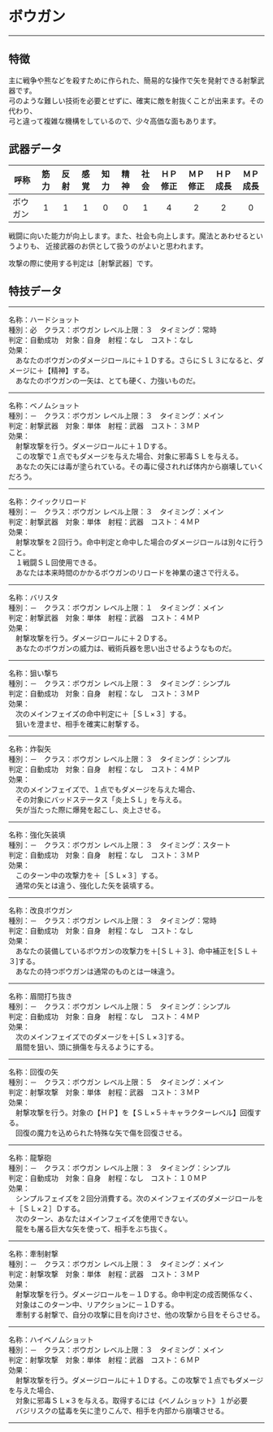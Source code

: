 # ボウガン

---

## 特徴

主に戦争や熊などを殺すために作られた、簡易的な操作で矢を発射できる射撃武器です。  
弓のような難しい技術を必要とせずに、確実に敵を射抜くことが出来ます。その代わり、  
弓と違って複雑な機構をしているので、少々高価な面もあります。

## 武器データ

| 呼称     | 筋力 | 反射 | 感覚 | 知力 | 精神 | 社会 | ＨＰ修正 | ＭＰ修正 | ＨＰ成長 | ＭＰ成長 |
|----------|:----:|:----:|:----:|:----:|:----:|:----:|:--------:|:--------:|:--------:|:--------:|
| ボウガン |   1  |   1  |   1  |   0  |   0  |   1  |     4    |     2    |     2    |     0    |

戦闘に向いた能力が向上します。また、社会も向上します。魔法とあわせるというよりも、
近接武器のお供として扱うのがよいと思われます。  

攻撃の際に使用する判定は［射撃武器］です。

## 特技データ

---

名称：ハードショット  
種別：必　クラス：ボウガン  レベル上限：３　タイミング：常時  
判定：自動成功　対象：自身　射程：なし　コスト：なし  
効果：  
　あなたのボウガンのダメージロールに＋１Ｄする。さらにＳＬ３になると、ダメージに＋【精神】する。  
　あなたのボウガンの一矢は、とても硬く、力強いものだ。

---

名称：ベノムショット  
種別：－　クラス：ボウガン  レベル上限：３　タイミング：メイン  
判定：射撃武器　対象：単体　射程：武器　コスト：３ＭＰ  
効果：  
　射撃攻撃を行う。ダメージロールに＋１Ｄする。  
　この攻撃で１点でもダメージを与えた場合、対象に邪毒ＳＬを与える。  
　あなたの矢には毒が塗られている。その毒に侵されれば体内から崩壊していくだろう。

---

名称：クイックリロード  
種別：－　クラス：ボウガン  レベル上限：３　タイミング：メイン  
判定：射撃武器　対象：単体　射程：武器　コスト：４ＭＰ  
効果：  
　射撃攻撃を２回行う。命中判定と命中した場合のダメージロールは別々に行うこと。  
　１戦闘ＳＬ回使用できる。  
　あなたは本来時間のかかるボウガンのリロードを神業の速さで行える。

---

名称：バリスタ  
種別：－　クラス：ボウガン  レベル上限：１　タイミング：メイン  
判定：射撃武器　対象：単体　射程：武器　コスト：４ＭＰ  
効果：  
　射撃攻撃を行う。ダメージロールに＋２Ｄする。  
　あなたのボウガンの威力は、戦術兵器を思い出させるようなものだ。

---

名称：狙い撃ち  
種別：－　クラス：ボウガン  レベル上限：３　タイミング：シンプル  
判定：自動成功　対象：自身　射程：なし　コスト：３ＭＰ  
効果：  
　次のメインフェイズの命中判定に＋［ＳＬ×３］する。  
　狙いを澄ませ、相手を確実に射撃する。

---

名称：炸裂矢  
種別：－　クラス：ボウガン  レベル上限：３　タイミング：シンプル  
判定：自動成功　対象：自身　射程：なし　コスト：４ＭＰ  
効果：  
　次のメインフェイズで、１点でもダメージを与えた場合、  
　その対象にバッドステータス「炎上ＳＬ」を与える。  
　矢が当たった際に爆発を起こし、炎上させる。

---

名称：強化矢装填  
種別：－　クラス：ボウガン  レベル上限：３　タイミング：スタート  
判定：自動成功　対象：自身　射程：なし　コスト：３ＭＰ  
効果：  
　このターン中の攻撃力を＋［ＳＬ×３］する。  
　通常の矢とは違う、強化した矢を装填する。

---

名称：改良ボウガン  
種別：－　クラス：ボウガン  レベル上限：３　タイミング：常時  
判定：自動成功　対象：自身　射程：なし　コスト：なし  
効果：  
　あなたの装備しているボウガンの攻撃力を＋[ＳＬ＋３]、命中補正を[ＳＬ＋３]する。  
　あなたの持つボウガンは通常のものとは一味違う。

---

名称：眉間打ち抜き  
種別：－　クラス：ボウガン  レベル上限：５　タイミング：シンプル  
判定：自動成功　対象：自身　射程：なし　コスト：４ＭＰ  
効果：  
　次のメインフェイズでのダメージを＋[ＳＬ×３]する。  
　眉間を狙い、頭に損傷を与えるようにする。

---

名称：回復の矢  
種別：－　クラス：ボウガン  レベル上限：５　タイミング：メイン  
判定：射撃攻撃　対象：単体　射程：武器　コスト：３ＭＰ  
効果：  
　射撃攻撃を行う。対象の【ＨＰ】を【ＳＬ×５＋キャラクターレベル】回復する。  
　回復の魔力を込められた特殊な矢で傷を回復させる。

---

名称：龍撃砲  
種別：－　クラス：ボウガン  レベル上限：３　タイミング：シンプル  
判定：自動成功　対象：自身　射程：なし　コスト：１０ＭＰ  
効果：  
　シンプルフェイズを２回分消費する。次のメインフェイズのダメージロールを＋［ＳＬ×２］Ｄする。  
　次のターン、あなたはメインフェイズを使用できない。  
　龍をも屠る巨大な矢を使って、相手をぶち抜く。

---

名称：牽制射撃  
種別：－　クラス：ボウガン  レベル上限：３　タイミング：メイン  
判定：射撃攻撃　対象：単体　射程：武器　コスト：３ＭＰ  
効果：  
　射撃攻撃を行う。ダメージロールを－１Ｄする。命中判定の成否関係なく、  
　対象はこのターン中、リアクションに－１Ｄする。  
　牽制する射撃で、自分の攻撃に目を向けさせ、他の攻撃から目をそらさせる。

---

名称：ハイベノムショット  
種別：－　クラス：ボウガン  レベル上限：３　タイミング：メイン  
判定：射撃攻撃　対象：単体　射程：武器　コスト：６ＭＰ  
効果：  
　射撃攻撃を行う。ダメージロールに＋１Ｄする。この攻撃で１点でもダメージを与えた場合、  
　対象に邪毒ＳＬ×３を与える。取得するには《ベノムショット》１が必要  
　バジリスクの猛毒を矢に塗りこんで、相手を内部から崩壊させる。

---
